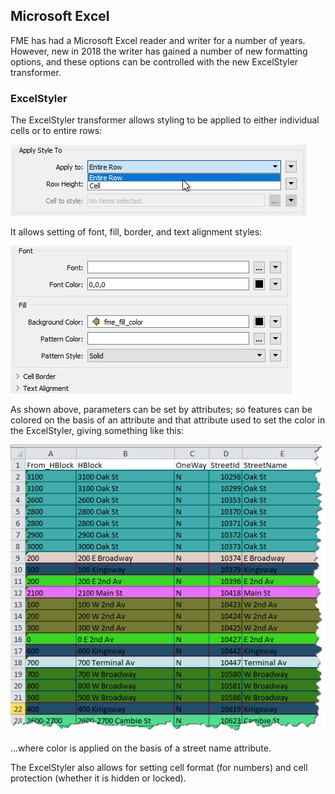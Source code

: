 ## Microsoft Excel ##
FME has had a Microsoft Excel reader and writer for a number of years. However, new in 2018 the writer has gained a number of new formatting options, and these options can be controlled with the new ExcelStyler transformer.


### ExcelStyler ###
The ExcelStyler transformer allows styling to be applied to either individual cells or to entire rows:

![](./Images/Img5.007.ExcelStyleParam.png)

It allows setting of font, fill, border, and text alignment styles:

![](./Images/Img5.008.ExcelStyleParams.png)

As shown above, parameters can be set by attributes; so features can be colored on the basis of an attribute and that attribute used to set the color in the ExcelStyler, giving something like this:

![](./Images/Img5.009.StyledExcel.png)

...where color is applied on the basis of a street name attribute.

The ExcelStyler also allows for setting cell format (for numbers) and cell protection (whether it is hidden or locked).
 